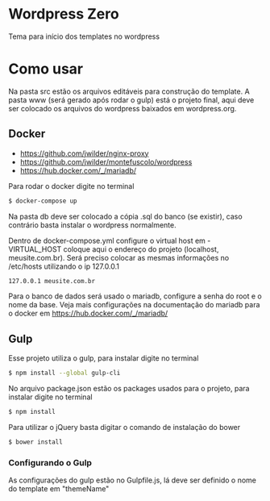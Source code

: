 # Wordpress Zero
Tema para início dos templates no wordpress

# Como usar
Na pasta src estão os arquivos editáveis para construção do template. A pasta www (será gerado após rodar o gulp) está o projeto final, aqui deve ser colocado os arquivos do wordpress baixados em wordpress.org.

## Docker
- https://github.com/jwilder/nginx-proxy
- https://github.com/jwilder/montefuscolo/wordpress
- https://hub.docker.com/_/mariadb/

Para rodar o docker digite no terminal

```sh
$ docker-compose up
```

Na pasta db deve ser colocado a cópia .sql do banco (se existir), caso contrário basta instalar o wordpress normalmente.

Dentro de docker-compose.yml configure o virtual host em - VIRTUAL_HOST coloque aqui o endereço do projeto (localhost, meusite.com.br). Será preciso colocar as mesmas informações no /etc/hosts utilizando o ip 127.0.0.1

```sh
127.0.0.1 meusite.com.br
```
Para o banco de dados será usado o mariadb, configure a senha do root e o nome da base. Veja mais configurações na documentação do mariadb para o docker em https://hub.docker.com/_/mariadb/

## Gulp
Esse projeto utiliza o gulp, para instalar digite no terminal

```sh
$ npm install --global gulp-cli
```

No arquivo package.json estão os packages usados para o projeto, para instalar digite no terminal

```sh
$ npm install
```

Para utilizar o jQuery basta digitar o comando de instalação do bower
```sh
$ bower install
```

### Configurando o Gulp
As configurações do gulp estão no Gulpfile.js, lá deve ser definido o nome do template em "themeName"
